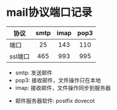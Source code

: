 # mail协议端口记录

协议|smtp|imap|pop3
-|:-:|:-:|:-:
端口|25|143|110
ssl端口|465|993|995

>
- smtp: 发送邮件
- pop3: 接收邮件，文件操作只在本地
- imap: 接收邮件，文件操作同步到服务器

>
- 邮件服务器软件: postfix dovecot
